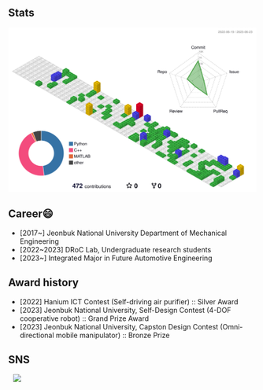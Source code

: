 ## Stats
<!--![Hyounjun's GitHub stats](https://github-readme-stats.vercel.app/api?username=hyounjun-oh&show_icons=true&theme=blueberry)-->
![](./profile-3d-contrib/profile-gitblock.svg)
## Career😄

- [2017~] Jeonbuk National University Department of Mechanical Engineering
- [2022~2023] DRoC Lab, Undergraduate research students
- [2023~] Integrated Major in Future Automotive Engineering

## Award history

- [2022] Hanium ICT Contest (Self-driving air purifier) :: Silver Award
- [2023] Jeonbuk National University, Self-Design Contest (4-DOF cooperative robot) :: Grand Prize Award
- [2023] Jeonbuk National University, Capston Design Contest (Omni-directional mobile manipulator) :: Bronze Prize



## SNS
<a href="https://www.instagram.com/5oohj/">
    <img 
        src="http://img.shields.io/badge/-222222?style=flat&logo=instagram&link=https://www.instagram.com/5oohj/"
        style="height : auto; margin-left : 10px; margin-right : 10px;"/>
</a>
<!--

**Hyounjun-Oh/hyounjun-oh** is a ✨ _special_ ✨ repository because its `README.md` (this file) appears on your GitHub profile.

Here are some ideas to get you started:

- 🔭 I’m currently working on ...
- 🌱 I’m currently learning ...
- 👯 I’m looking to collaborate on ...
- 🤔 I’m looking for help with ...
- 💬 Ask me about ...
- 📫 How to reach me: ...
- 😄 Pronouns: ...
- ⚡ Fun fact: ...
-->
